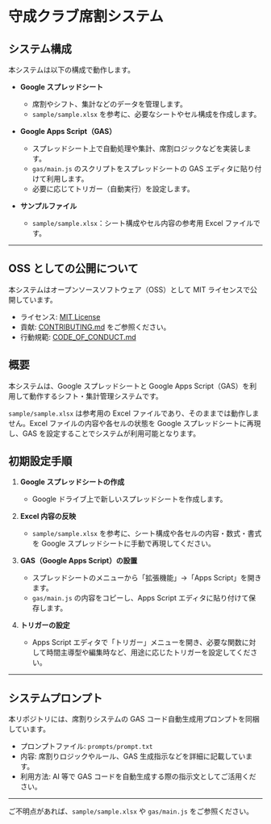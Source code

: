 # 守成クラブ席割システム

## システム構成

本システムは以下の構成で動作します。

- **Google スプレッドシート**

  - 席割やシフト、集計などのデータを管理します。
  - `sample/sample.xlsx` を参考に、必要なシートやセル構成を作成します。

- **Google Apps Script（GAS）**

  - スプレッドシート上で自動処理や集計、席割ロジックなどを実装します。
  - `gas/main.js` のスクリプトをスプレッドシートの GAS エディタに貼り付けて利用します。
  - 必要に応じてトリガー（自動実行）を設定します。

- **サンプルファイル**
  - `sample/sample.xlsx`：シート構成やセル内容の参考用 Excel ファイルです。

---

## OSS としての公開について

本システムはオープンソースソフトウェア（OSS）として MIT ライセンスで公開しています。

- ライセンス: [MIT License](./LICENSE)
- 貢献: [CONTRIBUTING.md](./CONTRIBUTING.md) をご参照ください。
- 行動規範: [CODE_OF_CONDUCT.md](./CODE_OF_CONDUCT.md)

## 概要

本システムは、Google スプレッドシートと Google Apps Script（GAS）を利用して動作するシフト・集計管理システムです。

`sample/sample.xlsx` は参考用の Excel ファイルであり、そのままでは動作しません。Excel ファイルの内容や各セルの状態を Google スプレッドシートに再現し、GAS を設定することでシステムが利用可能となります。

## 初期設定手順

1. **Google スプレッドシートの作成**

   - Google ドライブ上で新しいスプレッドシートを作成します。

2. **Excel 内容の反映**

   - `sample/sample.xlsx` を参考に、シート構成や各セルの内容・数式・書式を Google スプレッドシートに手動で再現してください。

3. **GAS（Google Apps Script）の設置**

   - スプレッドシートのメニューから「拡張機能」→「Apps Script」を開きます。
   - `gas/main.js` の内容をコピーし、Apps Script エディタに貼り付けて保存します。

4. **トリガーの設定**
   - Apps Script エディタで「トリガー」メニューを開き、必要な関数に対して時間主導型や編集時など、用途に応じたトリガーを設定してください。

---

## システムプロンプト

本リポジトリには、席割りシステムの GAS コード自動生成用プロンプトを同梱しています。

- プロンプトファイル: `prompts/prompt.txt`
- 内容: 席割りロジックやルール、GAS 生成指示などを詳細に記載しています。
- 利用方法: AI 等で GAS コードを自動生成する際の指示文としてご活用ください。

---

ご不明点があれば、`sample/sample.xlsx` や `gas/main.js` をご参照ください。
